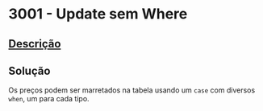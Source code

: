 # 3001 - Update sem Where

## [Descrição](https://www.beecrowd.com.br/judge/pt/problems/view/3001)

## Solução

Os preços podem ser marretados na tabela usando um `case` com diversos `when`, um para cada tipo.